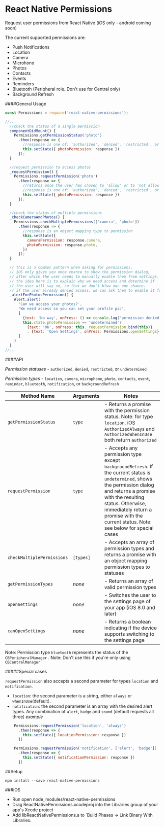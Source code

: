 # React Native Permissions
Request user permissions from React Native (iOS only - android coming soon)

The current supported permissions are:
- Push Notifications
- Location
- Camera
- Microhone
- Photos
- Contacts
- Events
- Reminders
- Bluetooth (Peripheral role. Don't use for Central only)
- Background Refresh

####General Usage
```js
const Permissions = require('react-native-permissions');

//...
  //check the status of a single permission
  componentDidMount() {
    Permissions.getPermissionStatus('photo')
      .then(response => {
        //response is one of: 'authorized', 'denied', 'restricted', or 'undetermined'
        this.setState({ photoPermission: response })
      });
  }

  //request permission to access photos
  _requestPermission() {
    Permissions.requestPermission('photo')
      .then(response => {
        //returns once the user has chosen to 'allow' or to 'not allow' access
        //response is one of: 'authorized', 'denied', 'restricted', or 'undetermined'
        this.setState({ photoPermission: response })
      });
  }

  //check the status of multiple permissions
  _checkCameraAndPhotos() {
    Permissions.checkMultiplePermissions(['camera', 'photo'])
      .then(response => {
        //response is an object mapping type to permission
        this.setState({ 
          cameraPermission: response.camera,
          photoPermission: response.photo,
        })
      });
  }

  // this is a common pattern when asking for permissions.
  // iOS only gives you once chance to show the permission dialog, 
  // after which the user needs to manually enable them from settings.
  // the idea here is to explain why we need access and determine if
  // the user will say no, so that we don't blow our one chance.
  // if the user already denied access, we can ask them to enable it from settings.
  _alertForPhotosPermission() {
    Alert.alert(
      'Can we access your photos?',
      'We need access so you can set your profile pic',
      [
        {text: 'No way', onPress: () => console.log('permission denied'), style: 'cancel'},
        this.state.photoPermission == 'undetermined'? 
          {text: 'OK', onPress: this._requestPermission.bind(this)}
          : {text: 'Open Settings', onPress: Permissions.openSettings}
      ]
    )
  }
//...
```

####API

_Permission statuses_ - `authorized`, `denied`, `restricted`, or `undetermined`

_Permission types_ - `location`, `camera`, `microphone`, `photo`, `contacts`, `event`, `reminder`, `bluetooth`, `notification`, or `backgroundRefresh`

| Method Name | Arguments | Notes
|---|---|---|
| `getPermissionStatus` | `type` | - Returns a promise with the permission status. Note: for type `location`, iOS `AuthorizedAlways` and `AuthorizedWhenInUse` both return `authorized` |
| `requestPermission` | `type` | - Accepts any permission type except `backgroundRefresh`. If the current status is `undetermined`, shows the permission dialog and returns a promise with the resulting status. Otherwise, immediately return a promise with the current status. Note: see below for special cases|
| `checkMultiplePermissions` | `[types]` | - Accepts an array of permission types and returns a promise with an object mapping permission types to statuses |
| `getPermissionTypes` | *none* | - Returns an array of valid permission types  |
| `openSettings` | *none* | - Switches the user to the settings page of your app (iOS 8.0 and later)  |
| `canOpenSettings` | *none* | - Returns a boolean indicating if the device supports switching to the settings page |

Note: Permission type `bluetooth` represents the status of the `CBPeripheralManager` . Note: Don't use this if you're only using `CBCentralManager`

#####Special cases

`requestPermission` also accepts a second parameter for types `location` and `notification`.
- `location`: the second parameter is a string, either `always` or `whenInUse`(default).
- `notification`: the second parameter is an array with the desired alert types. Any combination of `alert`, `badge` and `sound` (default requests all three)
*_example_*
```js
    Permissions.requestPermission('location', 'always')
      .then(response => {
        this.setState({ locationPermission: response })
      })

    Permissions.requestPermission('notification', ['alert', 'badge'])
      .then(response => {
        this.setState({ notificationPermission: response })
      })
```


##Setup

````
npm install --save react-native-permissions
````

###iOS
* Run open node_modules/react-native-permissions
* Drag ReactNativePermissions.xcodeproj into the Libraries group of your app's Xcode project
* Add libReactNativePermissions.a to `Build Phases -> Link Binary With Libraries.
